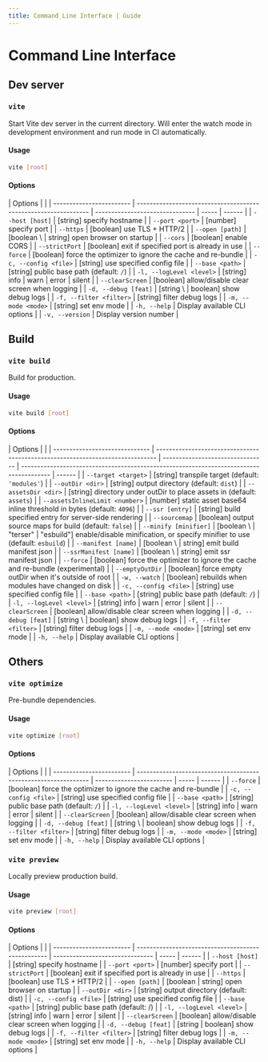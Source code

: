 ```yaml
---
title: Command Line Interface | Guide
---
```


# Command Line Interface

## Dev server

### `vite`

Start Vite dev server in the current directory. Will enter the watch mode in development environment and run mode in CI automatically.

#### Usage

```bash
vite [root]
```

#### Options

| Options                  |                                                                 |
| ------------------------ | --------------------------------------------------------------- | ------------------------------- | ----- | ------ |
| `--host [host]`          | [string] specify hostname                                       |
| `--port <port>`          | [number] specify port                                           |
| `--https`                | [boolean] use TLS + HTTP/2                                      |
| `--open [path]`          | [boolean \\                                                     | string] open browser on startup |
| `--cors`                 | [boolean] enable CORS                                           |
| `--strictPort`           | [boolean] exit if specified port is already in use              |
| `--force`                | [boolean] force the optimizer to ignore the cache and re-bundle |
| `-c, --config <file>`    | [string] use specified config file                              |
| `--base <path>`          | [string] public base path (default: `/`)                        |
| `-l, --logLevel <level>` | [string] info                                                   | warn                            | error | silent |
| `--clearScreen`          | [boolean] allow/disable clear screen when logging               |
| `-d, --debug [feat]`     | [string \\                                                      | boolean] show debug logs        |
| `-f, --filter <filter>`  | [string] filter debug logs                                      |
| `-m, --mode <mode>`      | [string] set env mode                                           |
| `-h, --help`             | Display available CLI options                                   |
| `-v, --version`          | Display version number                                          |

## Build

### `vite build`

Build for production.

#### Usage

```bash
vite build [root]
```

#### Options

| Options                        |                                                                                |
| ------------------------------ | ------------------------------------------------------------------------------ | -------------------------------- | --------------------------------------------------------------------------------------- | ------ |
| `--target <target>`            | [string] transpile target (default: `'modules'`)                               |
| `--outDir <dir>`               | [string] output directory (default: `dist`)                                    |
| `--assetsDir <dir>`            | [string] directory under outDir to place assets in (default: `assets`)         |
| `--assetsInlineLimit <number>` | [number] static asset base64 inline threshold in bytes (default: `4096`)       |
| `--ssr [entry]`                | [string] build specified entry for server-side rendering                       |
| `--sourcemap`                  | [boolean] output source maps for build (default: `false`)                      |
| `--minify [minifier]`          | [boolean \\                                                                    | "terser"                         | "esbuild"] enable/disable minification, or specify minifier to use (default: `esbuild`) |
| `--manifest [name]`            | [boolean \\                                                                    | string] emit build manifest json |
| `--ssrManifest [name]`         | [boolean \\                                                                    | string] emit ssr manifest json   |
| `--force`                      | [boolean] force the optimizer to ignore the cache and re-bundle (experimental) |
| `--emptyOutDir`                | [boolean] force empty outDir when it's outside of root                         |
| `-w, --watch`                  | [boolean] rebuilds when modules have changed on disk                           |
| `-c, --config <file>`          | [string] use specified config file                                             |
| `--base <path>`                | [string] public base path (default: `/`)                                       |
| `-l, --logLevel <level>`       | [string] info                                                                  | warn                             | error                                                                                   | silent |
| `--clearScreen`                | [boolean] allow/disable clear screen when logging                              |
| `-d, --debug [feat]`           | [string \\                                                                     | boolean] show debug logs         |
| `-f, --filter <filter>`        | [string] filter debug logs                                                     |
| `-m, --mode <mode>`            | [string] set env mode                                                          |
| `-h, --help`                   | Display available CLI options                                                  |

## Others

### `vite optimize`

Pre-bundle dependencies.

#### Usage

```bash
vite optimize [root]
```

#### Options

| Options                  |                                                                 |
| ------------------------ | --------------------------------------------------------------- | ------------------------ | ----- | ------ |
| `--force`                | [boolean] force the optimizer to ignore the cache and re-bundle |
| `-c, --config <file>`    | [string] use specified config file                              |
| `--base <path>`          | [string] public base path (default: `/`)                        |
| `-l, --logLevel <level>` | [string] info                                                   | warn                     | error | silent |
| `--clearScreen`          | [boolean] allow/disable clear screen when logging               |
| `-d, --debug [feat]`     | [string \\                                                      | boolean] show debug logs |
| `-f, --filter <filter>`  | [string] filter debug logs                                      |
| `-m, --mode <mode>`      | [string] set env mode                                           |
| `-h, --help`             | Display available CLI options                                   |

### `vite preview`

Locally preview production build.

#### Usage

```bash
vite preview [root]
```

#### Options

| Options                  |                                                    |
| ------------------------ | -------------------------------------------------- | ------------------------------- | ----- | ------ |
| `--host [host]`          | [string] specify hostname                          |
| `--port <port>`          | [number] specify port                              |
| `--strictPort`           | [boolean] exit if specified port is already in use |
| `--https`                | [boolean] use TLS + HTTP/2                         |
| `--open [path]`          | [boolean                                           | string] open browser on startup |
| `--outDir <dir>`         | [string] output directory (default: dist)          |
| `-c, --config <file>`    | [string] use specified config file                 |
| `--base <path>`          | [string] public base path (default: /)             |
| `-l, --logLevel <level>` | [string] info                                      | warn                            | error | silent |
| `--clearScreen`          | [boolean] allow/disable clear screen when logging  |
| `-d, --debug [feat]`     | [string                                            | boolean] show debug logs        |
| `-f, --filter <filter>`  | [string] filter debug logs                         |
| `-m, --mode <mode>`      | [string] set env mode                              |
| `-h, --help`             | Display available CLI options                      |
